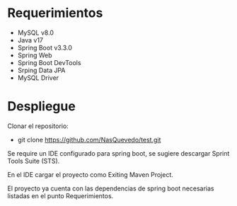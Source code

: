 # Requerimientos

- MySQL v8.0
- Java v17
- Spring Boot v3.3.0
- Spring Web
- Spring Boot DevTools
- Srping Data JPA
- MySQL Driver

# Despliegue

Clonar el repositorio:

- git clone https://github.com/NasQuevedo/test.git

Se require un IDE configurado para spring boot, se sugiere descargar Sprint Tools Suite (STS).

En el IDE cargar el proyecto como Exiting Maven Project.

El proyecto ya cuenta con las dependencias de spring boot necesarias listadas en el punto Requerimientos.
